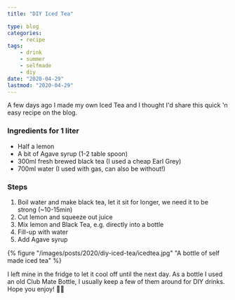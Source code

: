 ```yaml
---
title: "DIY Iced Tea"

type: blog
categories:
    - recipe
tags:
    - drink
    - summer
    - selfmade
    - diy
date: "2020-04-29"
lastmod: "2020-04-29"
---
```

A few days ago I made my own Iced Tea and I thought I'd share this quick 'n easy recipe on the blog.

<h3>Ingredients for 1 liter</h3>
<ul>
<li>Half a lemon</li>
<li>A  bit of Agave syrup (1-2 table spoon)</li>
<li>300ml fresh brewed black tea (I used a cheap Earl Grey)</li>
<li>700ml water (I used with gas, can also be without!)</li>
</ul>

<h3>Steps</h3>
<ol>
<li>Boil water and make black tea, let it sit for longer, we need it to be strong (~10-15min)</li>
<li>Cut lemon and squeeze out juice</li>
<li>Mix lemon and Black Tea, e.g. directly into a bottle</li>
<li>Fill-up with water</li>
<li>Add Agave syrup</li>
</ol>

{% figure "/images/posts/2020/diy-iced-tea/icedtea.jpg" "A bottle of self made iced tea" %}

I left mine in the fridge to let it cool off until the next day. As a bottle I used an old Club Mate Bottle, I usually keep a few of them around for DIY drinks. Hope you enjoy! 🍵🥶
